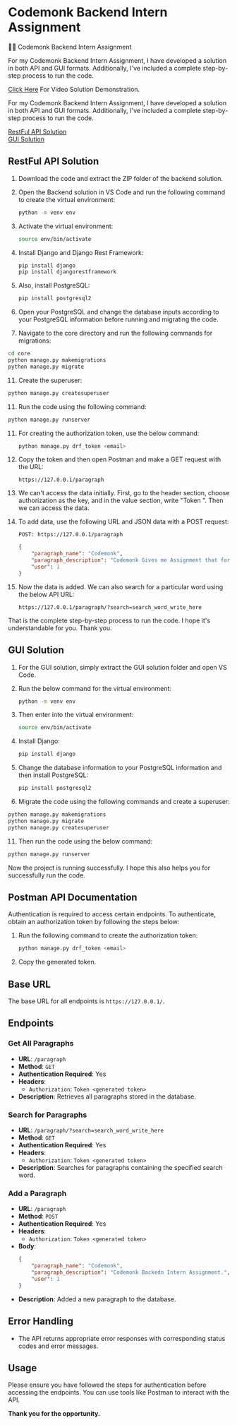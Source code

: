 # Codemonk Backend Intern Assignment

👨‍💻 Codemonk Backend Intern Assignment  

For my Codemonk Backend Intern Assignment, I have developed a solution in both API and GUI formats. Additionally, I've included a complete step-by-step process to run the code.

[Click Here](#) For Video Solution Demonstration.

For my Codemonk Backend Intern Assignment, I have developed a solution in both API and GUI formats. Additionally, I've included a complete step-by-step process to run the code.

[RestFul API Solution](#restful-api-solution)  
[GUI Solution](#gui-solution)

## RestFul API Solution

1. Download the code and extract the ZIP folder of the backend solution.
2. Open the Backend solution in VS Code and run the following command to create the virtual environment:
   
   ```bash
   python -m venv env 
   ```
   
4. Activate the virtual environment:
   
   ```bash
   source env/bin/activate
   ```
   
6. Install Django and Django Rest Framework:
   
   ```bash
   pip install django
   pip install djangorestframework
   ```
   
8. Also, install PostgreSQL:
   
   ```bash
   pip install postgresql2
   ```
   
10. Open your PostgreSQL and change the database inputs according to your PostgreSQL information before running and migrating the code.
11. Navigate to the core directory and run the following commands for migrations:
    
   ```bash
   cd core 
   python manage.py makemigrations
   python manage.py migrate 
   ```

11. Create the superuser:
    
   ```bash
   python manage.py createsuperuser
   ```

11. Run the code using the following command:
    
   ```bash
   python manage.py runserver
   ```

11. For creating the authorization token, use the below command:
    
    ```bash
    python manage.py drf_token <email>
    ```
    
13. Copy the token and then open Postman and make a GET request with the URL:
    
    ```
    https://127.0.0.1/paragraph
    ```
    
15. We can't access the data initially. First, go to the header section, choose authorization as the key, and in the value section, write "Token <generated token>". Then we can access the data.
16. To add data, use the following URL and JSON data with a POST request:
    
    ```
    POST: https://127.0.0.1/paragraph
    ```
    
    ```json
    {
        "paragraph_name": "Codemonk",
        "paragraph_description": "Codemonk Gives me Assignment that for that",
        "user": 1
    }
    ```
    
18. Now the data is added. We can also search for a particular word using the below API URL:
    
    ```
    https://127.0.0.1/paragraph/?search=search_word_write_here
    ```
That is the complete step-by-step process to run the code. I hope it's understandable for you. Thank you.

## GUI Solution

1. For the GUI solution, simply extract the GUI solution folder and open VS Code.
2. Run the below command for the virtual environment:
   
   ```bash
   python -m venv env 
   ```
   
4. Then enter into the virtual environment:
   
   ```bash
   source env/bin/activate
   ```
   
6. Install Django:
   
   ```bash
   pip install django 
   ```
   
8. Change the database information to your PostgreSQL information and then install PostgreSQL:
   
   ```bash
   pip install postgresql2
   ```
   
10. Migrate the code using the following commands and create a superuser:
    
   ```bash
   python manage.py makemigrations
   python manage.py migrate 
   python manage.py createsuperuser
   ```

11. Then run the code using the below command:
    
   ```bash
   python manage.py runserver
   ```

Now the project is running successfully. I hope this also helps you for successfully run the code.

## Postman API Documentation

Authentication is required to access certain endpoints. To authenticate, obtain an authorization token by following the steps below:

1. Run the following command to create the authorization token:
   ```bash
   python manage.py drf_token <email>
   ```
2. Copy the generated token.

## Base URL

The base URL for all endpoints is `https://127.0.0.1/`.

## Endpoints

### Get All Paragraphs

- **URL**: `/paragraph`
- **Method**: `GET`
- **Authentication Required**: Yes
- **Headers**:
  - `Authorization`: `Token <generated token>`
- **Description**: Retrieves all paragraphs stored in the database.

### Search for Paragraphs

- **URL**: `/paragraph/?search=search_word_write_here`
- **Method**: `GET`
- **Authentication Required**: Yes
- **Headers**:
  - `Authorization`: `Token <generated token>`
- **Description**: Searches for paragraphs containing the specified search word.

### Add a Paragraph

- **URL**: `/paragraph`
- **Method**: `POST`
- **Authentication Required**: Yes
- **Headers**:
  - `Authorization`: `Token <generated token>`
- **Body**:
  ```json
  {
      "paragraph_name": "Codemonk",
      "paragraph_description": "Codemonk Backedn Intern Assignment.",
      "user": 1
  }
  ```
- **Description**: Added a new paragraph to the database.


## Error Handling

- The API returns appropriate error responses with corresponding status codes and error messages.

## Usage

Please ensure you have followed the steps for authentication before accessing the endpoints. You can use tools like Postman to interact with the API.

**Thank you for the opportunity.**
